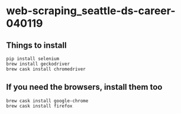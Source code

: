 # web-scraping_seattle-ds-career-040119

## Things to install
```
pip install selenium
brew install geckodriver
brew cask install chromedriver
```

## If you need the browsers, install them too
```
brew cask install google-chrome
brew cask install firefox
```
